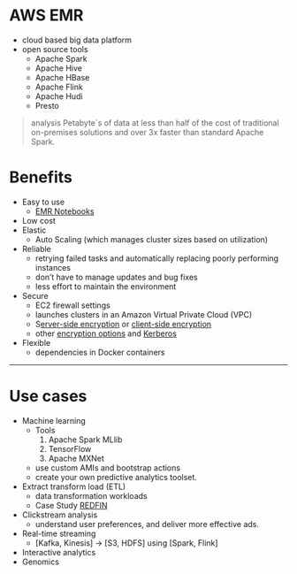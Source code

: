 # AWS EMR

* cloud based big data platform
* open source tools
    * Apache Spark
    * Apache Hive
    * Apache HBase
    * Apache Flink
    * Apache Hudi
    * Presto
> analysis Petabyte`s of data at less than half of the cost of traditional on-premises solutions and over 3x faster than standard Apache Spark.

# Benefits

* Easy to use 
    * [EMR Notebooks](https://pages.awscloud.com/EMR_Notebooks.html)
* Low cost
* Elastic
    * Auto Scaling (which manages cluster sizes based on utilization)
* Reliable
    * retrying failed tasks and automatically replacing poorly performing instances
    * don’t have to manage updates and bug fixes
    * less effort to maintain the environment
* Secure
    * EC2 firewall settings
    * launches clusters in an Amazon Virtual Private Cloud (VPC)
    * S[erver-side encryption](https://docs.aws.amazon.com/AmazonS3/latest/dev/UsingServerSideEncryption.html) or [client-side encryption](https://docs.aws.amazon.com/AmazonS3/latest/dev/UsingClientSideEncryption.html)
    * other [encryption options](https://docs.aws.amazon.com/emr/latest/ManagementGuide/emr-data-encryption-options.html) and [Kerberos](https://docs.aws.amazon.com/emr/latest/ManagementGuide/emr-kerberos-configure.html)
* Flexible
    * dependencies in Docker containers
---

# Use cases

* Machine learning
    * Tools
        1. Apache Spark MLlib
        2. TensorFlow
        3. Apache MXNet
    * use custom AMIs and bootstrap actions
    * create your own predictive analytics toolset.
* Extract transform load (ETL)
    * data transformation workloads
    * Case Study [REDFIN](https://aws.amazon.com/solutions/case-studies/redfin/)
* Clickstream analysis
    * understand user preferences, and deliver more effective ads.
* Real-time streaming
    * [Kafka, Kinesis] -> [S3, HDFS]  using [Spark, Flink]
* Interactive analytics
* Genomics
